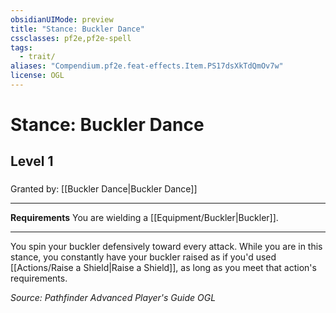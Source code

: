 ```yaml
---
obsidianUIMode: preview
title: "Stance: Buckler Dance"
cssclasses: pf2e,pf2e-spell
tags:
  - trait/
aliases: "Compendium.pf2e.feat-effects.Item.PS17dsXkTdQmOv7w"
license: OGL
---
```

# Stance: Buckler Dance
## Level 1
### 






Granted by: [[Buckler Dance|Buckler Dance]]

* * *

**Requirements** You are wielding a [[Equipment/Buckler|Buckler]].

* * *

You spin your buckler defensively toward every attack. While you are in this stance, you constantly have your buckler raised as if you'd used [[Actions/Raise a Shield|Raise a Shield]], as long as you meet that action's requirements.

*Source: Pathfinder Advanced Player's Guide*
*OGL*